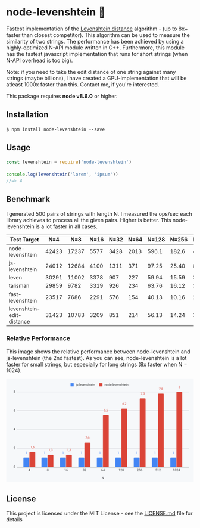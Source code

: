 # node-levenshtein :rocket:
Fastest implementation of the [Levenshtein distance](https://en.wikipedia.org/wiki/Levenshtein_distance) algorithm - (up to 8x+ faster than closest competitor). This algorithm can be used to measure the similarity of two strings. The performance has been achieved by using a highly-optimized N-API module written in C++. Furthermore, this module has the fastest javascript implementation that runs for short strings (when N-API overhead is too big). 

Note: if you need to take the edit distance of one string against many strings (maybe billions), I have created a GPU-implementation that will be atleast 1000x faster than this. Contact me, if you're interested.

This package requires __node v8.6.0__ or higher.
## Installation
```
$ npm install node-levenshtein --save
```

## Usage

```javascript
const levenshtein = require('node-levenshtein')

console.log(levenshtein('lorem', 'ipsum'))
//=> 4

```

## Benchmark
I generated 500 pairs of strings with length N. I measured the ops/sec each library achieves to process all the given pairs. Higher is better. This node-levenshtein is a lot faster in all cases. 

| Test Target               | N=4   | N=8   | N=16 | N=32 | N=64 | N=128 | N=256 | N=512 | N=1024 |
|---------------------------|-------|-------|------|------|------|-------|-------|-------|--------|
| node-levenshtein          | 42423 | 17237 | 5577 | 3428 | 2013 | 596.1 | 182.6 | 49.88 | 12.99  |
| js-levenshtein            | 24012 | 12684 | 4100 | 1311 | 371  | 97.25 | 25.40 | 6.404 | 1.632  |
| leven                     | 30291 | 11002 | 3378 | 907  | 227  | 59.94 | 15.59 | 3.958 | 0.998  |
| talisman                  | 29859 | 9782  | 3319 | 926  | 234  | 63.76 | 16.12 | 3.989 | 0.986  |
| fast-levenshtein          | 23517 | 7686  | 2291 | 576  | 154  | 40.13 | 10.16 | 2.558 | 0.643  |
| levenshtein-edit-distance | 31423 | 10783 | 3209 | 851  | 214  | 56.13 | 14.24 | 3.694 | 0.931  |

### Relative Performance
This image shows the relative performance between node-levenshtein and js-levenshtein (the 2nd fastest). As you can see, node-levenshtein is a lot faster for small strings, but especially for long strings (8x faster when N = 1024).

![Benchmark](/images/relaperf.png)

## License
This project is licensed under the MIT License - see the [LICENSE.md](LICENSE.md) file for details

